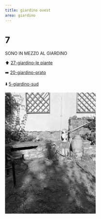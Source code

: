 ```yaml
---
title: giardino ovest
area: giardino
---
```

# 7
SONO IN MEZZO AL GIARDINO

⬆️ [27-giardino-le piante](27-giardino-le%20piante.md)

➡️ [20-giardino-prato](20-giardino-prato.md)

⬇️ [5-giardino-sud](5-giardino-sud.md)

![foto_17](../_assets/preview/foto_17.jpg)